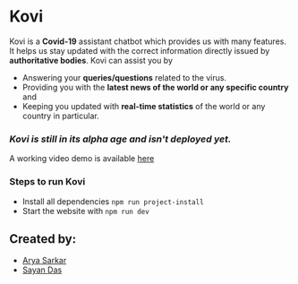 # Kovi

Kovi is a **Covid-19** assistant chatbot which provides us with many features. It helps us stay updated with the correct information directly issued by **authoritative bodies**. Kovi can assist you by 

- Answering your **queries/questions** related to the virus. 
- Providing you with the **latest news of the world or any specific country** and 
- Keeping you updated with **real-time statistics** of the world or any country in particular. 

### ***Kovi is still in its alpha age and isn't deployed yet.***

A working video demo is available [here](https://youtu.be/Ycd8BHb_imk)

### Steps to run Kovi 

- Install all dependencies `npm run project-install`
- Start the website with `npm run dev`

## Created by:
- [Arya Sarkar](https://github.com/kindler-king)
- [Sayan Das](https://github.com/senshiii/Covid-Assistant)

